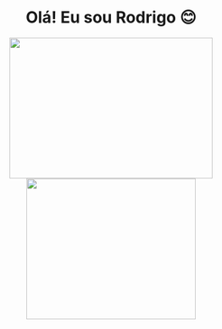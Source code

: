 <h1 text="blue" align="center">Olá! Eu sou Rodrigo 😊</h1>

<div align="center">
  <a href="https://github.com/Rodrisc">
  <img height="250px" width="360px" src="https://github-readme-stats.vercel.app/api?username=Rodrisc&show_icons=true&theme=dracula&include_all_commits=true&count_private=true"/>
  <img height="250px" width="300px" src="https://github-readme-stats.vercel.app/api/top-langs/?username=Rodrisc&layout=compact&langs_count=7&theme=dracula"/>
</div>
